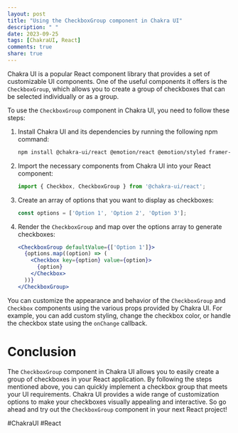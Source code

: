 ```yaml
---
layout: post
title: "Using the CheckboxGroup component in Chakra UI"
description: " "
date: 2023-09-25
tags: [ChakraUI, React]
comments: true
share: true
---
```


Chakra UI is a popular React component library that provides a set of customizable UI components. One of the useful components it offers is the `CheckboxGroup`, which allows you to create a group of checkboxes that can be selected individually or as a group.

To use the `CheckboxGroup` component in Chakra UI, you need to follow these steps:

1. Install Chakra UI and its dependencies by running the following npm command:

   ```bash
   npm install @chakra-ui/react @emotion/react @emotion/styled framer-motion
   ```

2. Import the necessary components from Chakra UI into your React component:

   ```jsx
   import { Checkbox, CheckboxGroup } from '@chakra-ui/react';
   ```

3. Create an array of options that you want to display as checkboxes:

   ```jsx
   const options = ['Option 1', 'Option 2', 'Option 3'];
   ```

4. Render the `CheckboxGroup` and map over the options array to generate checkboxes:

   ```jsx
   <CheckboxGroup defaultValue={['Option 1']}>
     {options.map((option) => (
       <Checkbox key={option} value={option}>
         {option}
       </Checkbox>
     ))}
   </CheckboxGroup>
   ```

You can customize the appearance and behavior of the `CheckboxGroup` and `Checkbox` components using the various props provided by Chakra UI. For example, you can add custom styling, change the checkbox color, or handle the checkbox state using the `onChange` callback.

# Conclusion

The `CheckboxGroup` component in Chakra UI allows you to easily create a group of checkboxes in your React application. By following the steps mentioned above, you can quickly implement a checkbox group that meets your UI requirements. Chakra UI provides a wide range of customization options to make your checkboxes visually appealing and interactive. So go ahead and try out the `CheckboxGroup` component in your next React project!

#ChakraUI #React